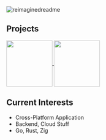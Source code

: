 <img src="https://myreadme.vercel.app/api/embed/ironpark?panels=userstatistics,toprepositories,toplanguages,commitgraph" alt="reimaginedreadme" />

## Projects

<p>
  <a href="https://github.com/ironpark/ivent">
    <img height=120 align="center" src="https://github-readme-stats.vercel.app/api/pin/?username=ironpark&repo=ivent" />
  </a>
  <a href="https://github.com/ironpark/zapp">
    <img height=120 align="center" src="https://github-readme-stats.vercel.app/api/pin/?username=ironpark&repo=zapp" />
  </a>
</p> 

## Current Interests
- Cross-Platform Application
- Backend, Cloud Stuff
- Go, Rust, Zig
